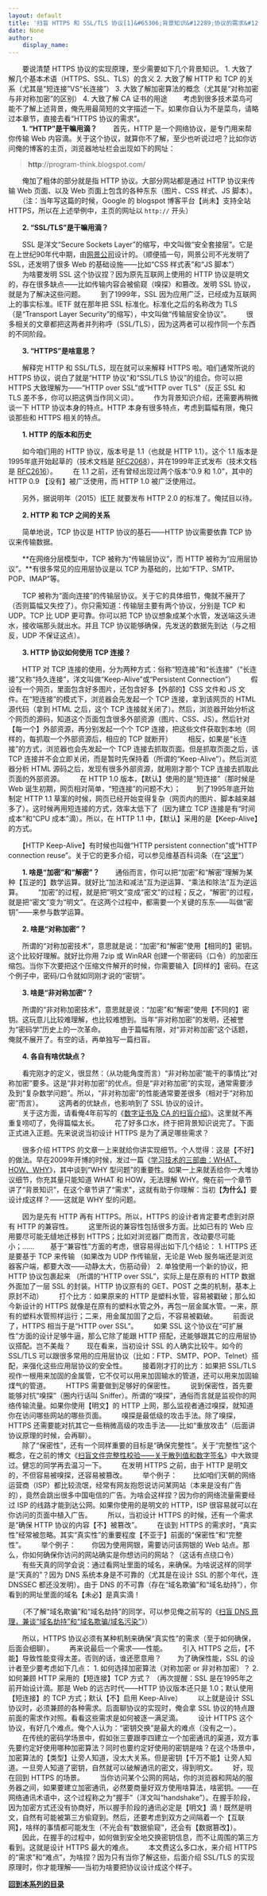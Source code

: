 ```yaml
---
layout: default
title: '扫盲 HTTPS 和 SSL/TLS 协议[1]&#65306;背景知识&#12289;协议的需求&#12289;设计的难点'
date: None
author:
    display_name: 
---
```


　　要说清楚 HTTPS 协议的实现原理，至少需要如下几个背景知识。 1. 大致了解几个基本术语（HTTPS、SSL、TLS）的含义 2. 大致了解 HTTP 和 TCP 的关系（尤其是“短连接”VS“长连接”） 3. 大致了解加密算法的概念（尤其是“对称加密与非对称加密”的区别） 4. 大致了解 CA 证书的用途 　　考虑到很多技术菜鸟可能不了解上述背景，俺先用最简短的文字描述一下。如果你自认为不是菜鸟，请略过本章节，直接去看“HTTPS 协议的需求”。  
　　**1\. “HTTP”是干嘛用滴？** 　　首先，HTTP 是一个网络协议，是专门用来帮你传输 Web 内容滴。关于这个协议，就算你不了解，至少也听说过吧？比如你访问俺的博客的主页，浏览器地址栏会出现如下的网址：

> **http**://program-think.blogspot.com/

　　俺加了粗体的部分就是指 HTTP 协议。大部分网站都是通过 HTTP 协议来传输 Web 页面、以及 Web 页面上包含的各种东东（图片、CSS 样式、JS 脚本）。  
　　（注：当年写这篇的时候，Google 的 blogspot 博客平台【尚未】支持全站 HTTPS，所以在上述举例中，主页的网址以 `http://` 开头）

　　**2\. “SSL/TLS”是干嘛用滴？**

  
　　SSL 是洋文“Secure Sockets Layer”的缩写，中文叫做“安全套接层”。它是在上世纪90年代中期，由[网景公司](https://zh.wikipedia.org/wiki/%E7%B6%B2%E6%99%AF)设计的。（顺便插一句，网景公司不光发明了 SSL，还发明了很多 Web 的基础设施——比如“CSS 样式表”和“JS 脚本”） 　　为啥要发明 SSL 这个协议捏？因为原先互联网上使用的 HTTP 协议是明文的，存在很多缺点——比如传输内容会被偷窥（嗅探）和篡改。发明 SSL 协议，就是为了解决这些问题。 　　到了1999年，SSL 因为应用广泛，已经成为互联网上的事实标准。IETF 就在那年把 SSL 标准化。标准化之后的名称改为 TLS（是“Transport Layer Security”的缩写），中文叫做“传输层安全协议”。 　　很多相关的文章都把这两者并列称呼（SSL/TLS），因为这两者可以视作同一个东西的不同阶段。

　　**3\. “HTTPS”是啥意思？**

　　解释完 HTTP 和 SSL/TLS，现在就可以来解释 HTTPS 啦。咱们通常所说的 HTTPS 协议，说白了就是“HTTP 协议”和“SSL/TLS 协议”的组合。你可以把 HTTPS 大致理解为——“HTTP over SSL”或“HTTP over TLS”（反正 SSL 和 TLS 差不多，你可以把这俩当作同义词）。 　　作为背景知识介绍，还需要再稍微谈一下 HTTP 协议本身的特点。HTTP 本身有很多特点，考虑到篇幅有限，俺只谈那些和 HTTPS 相关的特点。

　　**1\. HTTP 的版本和历史**

  
　　如今咱们用的 HTTP 协议，版本号是 1.1（也就是 HTTP 1.1）。这个 1.1 版本是1995年底开始起草的（技术文档是 [RFC2068](https://tools.ietf.org/html/rfc2068)），并在1999年正式发布（技术文档是 [RFC2616](https://tools.ietf.org/html/rfc2616)）。 　　在 1.1 之前，还有曾经出现过两个版本“0.9 和 1.0”，其中的 HTTP 0.9 【没有】被广泛使用，而 HTTP 1.0 被广泛使用过。

　　另外，据说明年（2015）[IETF](https://zh.wikipedia.org/wiki/%E4%BA%92%E8%81%94%E7%BD%91%E5%B7%A5%E7%A8%8B%E4%BB%BB%E5%8A%A1%E7%BB%84) 就要发布 HTTP 2.0 的标准了。俺拭目以待。

　　**2\. HTTP 和 TCP 之间的关系**

　　简单地说，TCP 协议是 HTTP 协议的基石——HTTP 协议需要依靠 TCP 协议来传输数据。

　　**在网络分层模型中，TCP 被称为“传输层协议”，而 HTTP 被称为“应用层协议”。**有很多常见的应用层协议是以 TCP 为基础的，比如“FTP、SMTP、POP、IMAP”等。

　　TCP 被称为“面向连接”的传输层协议。关于它的具体细节，俺就不展开了（否则篇幅又失控了）。你只需知道：传输层主要有两个协议，分别是 TCP 和 UDP。TCP 比 UDP 更可靠。你可以把 TCP 协议想象成某个水管，发送端这头进水，接收端那头就出水。并且 TCP 协议能够确保，先发送的数据先到达（与之相反，UDP 不保证这点）。

　　**3\. HTTP 协议如何使用 TCP 连接？**

　　HTTP 对 TCP 连接的使用，分为两种方式：俗称“短连接”和“长连接”（“长连接”又称“持久连接”，洋文叫做“Keep-Alive”或“Persistent Connection”） 　　假设有一个网页，里面包含好多图片，还包含好多【外部的】CSS 文件和 JS 文件。在“短连接”的模式下，浏览器会先发起一个 TCP 连接，拿到该网页的 HTML 源代码（拿到 HTML 之后，这个 TCP 连接就关闭了）。然后，浏览器开始分析这个网页的源码，知道这个页面包含很多外部资源（图片、CSS、JS）。然后针对【每一个】外部资源，再分别发起一个个 TCP 连接，把这些文件获取到本地（同样的，每抓取一个外部资源后，相应的 TCP 就断开） 　　相反，如果是“长连接”的方式，浏览器也会先发起一个 TCP 连接去抓取页面。但是抓取页面之后，该 TCP 连接并不会立即关闭，而是暂时先保持着（所谓的“Keep-Alive”）。然后浏览器分析 HTML 源码之后，发现有很多外部资源，就用刚才那个 TCP 连接去抓取此页面的外部资源。 　　在 HTTP 1.0 版本，【默认】使用的是“短连接”（那时候是 Web 诞生初期，网页相对简单，“短连接”的问题不大）； 　　到了1995年底开始制定 HTTP 1.1 草案的时候，网页已经开始变得复杂（网页内的图片、脚本越来越多了）。这时候再用短连接的方式，效率太低下了（因为建立 TCP 连接是有“时间成本”和“CPU 成本”滴）。所以，在 HTTP 1.1 中，【默认】采用的是【Keep-Alive】的方式。

　　【HTTP Keep-Alive】有时候也叫做“HTTP persistent connection”或“HTTP connection reuse”。关于它的更多介绍，可以参见维基百科词条（在“[这里](https://en.wikipedia.org/wiki/HTTP_persistent_connection)”）

  
　　**1\. 啥是“加密”和“解密”？** 　　通俗而言，你可以把“加密”和“解密”理解为某种【互逆的】数学运算。就好比“加法和减法”互为逆运算、“乘法和除法”互为逆运算。 　　“加密”的过程，就是把“明文”变成“密文”的过程；反之，“解密”的过程，就是把“密文”变为“明文”。在这两个过程中，都需要一个关键的东东——叫做“密钥”——来参与数学运算。

　　**2\. 啥是“对称加密”？**

　　所谓的“对称加密技术”，意思就是说：“加密”和“解密”使用【相同的】密钥。这个比较好理解。就好比你用 7zip 或 WinRAR 创建一个带密码（口令）的加密压缩包。当你下次要把这个压缩文件解开的时候，你需要输入【同样的】密码。在这个例子中，密码/口令就如同刚才说的“密钥”。

　　**3\. 啥是“非对称加密”？**

　　所谓的“非对称加密技术”，意思就是说：“加密”和“解密”使用【不同的】密钥。这玩意儿比较难理解，也比较难想到。当年“非对称加密”的发明，还被誉为“密码学”历史上的一次革命。 　　由于篇幅有限，对“非对称加密”这个话题，俺就不展开了。有空的话，再单独写一篇扫盲。

　　**4\. 各自有啥优缺点？**

　　看完刚才的定义，很显然：（从功能角度而言）“非对称加密”能干的事情比“对称加密”要多。这是“非对称加密”的优点。但是“非对称加密”的实现，通常需要涉及到“复杂数学问题”。所以，“非对称加密”的性能通常要差很多（相对于“对称加密”而言）。 　　这两者的优缺点，也影响到了 SSL 协议的设计。  
　　关于这方面，请看俺4年前写的《[数字证书及 CA 的扫盲介绍](https://program-think.blogspot.com/2010/02/introduce-digital-certificate-and-ca.html)》。这里就不再重复唠叨了，免得篇幅太长。 　　花了好多口水，终于把背景知识说完了。下面正式进入正题。先来说说当初设计 HTTPS 是为了满足哪些需求？

　　很多介绍 HTTPS 的文章一上来就给你讲实现细节。个人觉得：这是【不好】的做法。早在2009年开博的时候，发过一篇《[学习技术的三部曲：WHAT、HOW、WHY](https://program-think.blogspot.com/2009/02/study-technology-in-three-steps.html)》，其中谈到“WHY 型问题”的重要性。如果一上来就丢给你一大堆协议细节，你充其量只能知道 WHAT 和 HOW，无法理解 WHY。俺在前一个章节讲了“背景知识”，在这个章节讲了“需求”，这就有助于你理解：当初【**为什么**】要设计成这样？——这就是 WHY 型的问题。

　　因为是先有 HTTP 再有 HTTPS。所以，HTTPS 的设计者肯定要考虑到对原有 HTTP 的兼容性。 　　这里所说的兼容性包括很多方面。比如已有的 Web 应用要尽可能无缝地迁移到 HTTPS；比如对浏览器厂商而言，改动要尽可能小；...... 　　基于“兼容性”方面的考虑，很容易得出如下几个结论： 1. HTTPS 还是要基于 TCP 来传输 （如果改为 UDP 作传输层，无论是 Web 服务端还是浏览器客户端，都要大改——动静太大，伤筋动骨） 2. 单独使用一个新的协议，把 HTTP 协议包裹起来 （所谓的“HTTP over SSL”，实际上是在原有的 HTTP 数据外面加了一层 SSL 的封装。HTTP 协议原有的 GET、POST 之类的机制，基本上原封不动） 　　打个比方：如果原来的 HTTP 是塑料水管，容易被戳破；那么如今新设计的 HTTPS 就像是在原有的塑料水管之外，再包一层金属水管。一来，原有的塑料水管照样运行；二来，用金属加固了之后，不容易被戳破。 　　前面说了，HTTPS 相当于是“HTTP over SSL”。 　　如果 SSL 这个协议在“可扩展性”方面的设计足够牛逼，那么它除了能跟 HTTP 搭配，还能够跟其它的应用层协议搭配。岂不美哉？ 　　现在看来，当初设计 SSL 的人确实比较牛。如今的 SSL/TLS 可以跟很多常用的应用层协议（比如：FTP、SMTP、POP、Telnet）搭配，来强化这些应用层协议的安全性。 　　接着刚才打的比方：如果把 SSL/TLS 视作一根用来加固的金属管，它不仅可以用来加固输水的管道，还可以用来加固输煤气的管道。 　　HTTPS 需要做到足够好的保密性。 　　说到保密性，首先要能够对抗“嗅探”（圈内行话叫 Sniffer）。所谓的“嗅探”，通俗而言就是监视你的网络传输流量。如果你使用【明文】的 HTTP 上网，那么监视者通过嗅探，就知道你在访问哪些网站的哪些页面。 　　嗅探是最低级的攻击手法。除了嗅探，HTTPS 还需要能对抗其它一些稍微高级的攻击手法——比如“重放攻击”（后面讲协议原理的时候，会再聊）。  
　　除了“保密性”，还有一个同样重要的目标是“确保完整性”。关于“完整性”这个概念，在之前的博文《[扫盲文件完整性校验——关于散列值和数字签名](https://program-think.blogspot.com/2013/02/file-integrity-check.html)》中大致提过。健忘的同学再去温习一下。 　　在发明 HTTPS 之前，由于 HTTP 是明文的，不但容易被嗅探，还容易被篡改。 　　举个例子： 　　比如咱们天朝的网络运营商（ISP）都比较流氓，经常有网友抱怨说访问某网站（本来是没有广告的），竟然会跳出很多中国电信的广告。为啥会这样捏？因为你的网络流量需要经过 ISP 的线路才能到达公网。如果你使用的是明文的 HTTP，ISP 很容易就可以在你访问的页面中植入广告。 　　所以，当初设计 HTTPS 的时候，还有一个需求是“确保 HTTP 协议的内容【不】被篡改”。 　　在谈到 HTTPS 的需求时，“真实性”经常被忽略。其实“真实性”的重要程度【不亚于】前面的“保密性”和“完整性”。 　　举个例子： 　　你因为使用网银，需要访问该网银的 Web 站点。那么，你如何确保你访问的网站确实是你想访问的网站？（这话有点绕口令） 　　有些天真的同学会说：通过看网址里面的域名，来确保。为啥说这样的同学是“天真的”？因为 DNS 系统本身是不可靠的（尤其是在设计 SSL 的那个年代，连 DNSSEC 都还没发明）。由于 DNS 的不可靠（存在“域名欺骗”和“域名劫持”），你看到的网址里面的域名【未必】是真实滴！

　　（不了解“域名欺骗”和“域名劫持”的同学，可以参见俺之前写的《[扫盲 DNS 原理，兼谈“域名劫持”和“域名欺骗/域名污染”](https://program-think.blogspot.com/2014/01/dns.html)》）

　　所以，HTTPS 协议必须有某种机制来确保“真实性”的需求（至于如何确保，后面会细聊）。 　　再来说最后一个需求——性能。 　　引入 HTTPS 之后，【不能】导致性能变得太差。否则的话，谁还愿意用？ 　　为了确保性能，SSL 的设计者至少要考虑如下几点： 1. 如何选择加密算法（对称加密 or 非对称加密）？ 2. 如何兼顾 HTTP 采用的【短连接】TCP 方式？ （再次提醒：SSL 是在1995年之前开始设计滴。那是 Web 的远古时代——HTTP 协议版本还只是 1.0；默认使用【短连接】的 TCP 方式；默认【不】启用 Keep-Alive） 　　以上就是设计 SSL 协议时，必须兼顾的各种需求。后面聊协议的实现时，俺会拿 SSL 协议的特点跟前面的需求作对照。看看这些需求是如何被逐一满足滴。 　　设计 HTTPS 这个协议，有好几个难点。俺个人认为：“密钥交换”是最大的难点（没有之一）。 　　在传统的密码学场景中，假如张三要跟李四建立一个加密通讯的渠道，双方事先要约定好使用哪种加密算法？同时也要约定好使用的密钥是啥？在这个场景中，加密算法的【类型】让旁人知道，没太大关系。但是密钥【千万不能】让旁人知道。一旦旁人知道了密钥，自然就可以破解通讯的密文，得到明文。 　　好，现在回到 HTTPS 的场景。 　　当你访问某个公网的网站，你的浏览器和网站的服务器之间，如果要建立加密通讯，必然要商量好双方使用啥算法，啥密钥。——在网络通讯术语中，这个过程称之为“握手”（洋文叫“handshake”）。在握手阶段，因为加密方式还没有协商好，所以握手阶段的通讯必定是【明文】滴！既然是明文，自然有可能被第三方偷窥到。然后，还要考虑到双方之间隔着一个【互联网】，啥样的事情都可能发生（不光会有“数据偷窥”，还会有【数据篡改】）。 　　因此，在握手的过程中，如何做到安全地交换密钥信息，而不让周围的第三方看到。这就是设计 HTTPS 最大的难点。 　　本文费这么多口水，来介绍 HTTPS 的“需求”和“难点”，为啥捏？因为只有当你了解这些，后面介绍 SSL/TLS 的实现原理时，你才能理解——当初为啥要把协议设计成这个样子。

**[回到本系列的目录](https://program-think.blogspot.com/2014/11/https-ssl-tls-0.html#index)**

